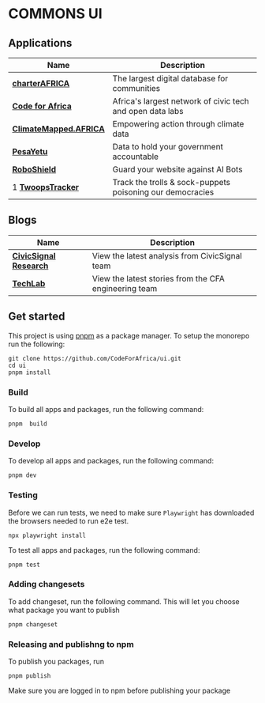 # COMMONS UI

## Applications

| Name                                                    | Description                                               |
| ------------------------------------------------------- | --------------------------------------------------------- |
| [**charterAFRICA**](./apps/charterafrica/)              | The largest digital database for communities              |
| [**Code for Africa**](./apps/codeforafrica/)            | Africa's largest network of civic tech and open data labs |
| [**ClimateMapped.AFRICA**](./apps/climatemappedafrica/) | Empowering action through climate data                    |
| [**PesaYetu**](./apps/pesayetu/)                        | Data to hold your government accountable                  |
| [**RoboShield**](./apps/roboshield/)                    | Guard your website against AI Bots                        |
| 1 [**TwoopsTracker**](./apps/twooptracker/)             | Track the trolls & sock-puppets poisoning our democracies |

## Blogs

| Name                                                | Description                                           |
| --------------------------------------------------- | ----------------------------------------------------- |
| [**CivicSignal Research**](./apps/civicsignalblog/) | View the latest analysis from CivicSignal team        |
| [**TechLab**](./apps/techlabblog/)                  | View the latest stories from the CFA engineering team |

## Get started

This project is using [pnpm](https://pnpm.io/) as a package manager. To setup the monorepo run the following:

```
git clone https://github.com/CodeForAfrica/ui.git
cd ui
pnpm install

```

### Build

To build all apps and packages, run the following command:

```
pnpm  build
```

### Develop

To develop all apps and packages, run the following command:

```
pnpm dev
```

### Testing

Before we can run tests, we need to make sure `Playwright` has downloaded the browsers needed to run e2e test.

```
npx playwright install
```

To test all apps and packages, run the following command:

```
pnpm test
```

### Adding changesets

To add changeset, run the following command. This will let you choose what package you want to publish

```
pnpm changeset
```

### Releasing and publishng to npm

To publish you packages, run

```
pnpm publish
```

Make sure you are logged in to npm before publishing your package
